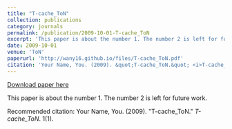 ```yaml
---
title: "T-cache_ToN"
collection: publications
category: journals
permalink: /publication/2009-10-01-T-cache_ToN
excerpt: 'This paper is about the number 1. The number 2 is left for future work.'
date: 2009-10-01
venue: 'ToN'
paperurl: 'http://wany16.github.io/files/T-cache_ToN.pdf'
citation: 'Your Name, You. (2009). &quot;T-cache_ToN.&quot; <i>T-cache_ToN</i>. 1(1).'
---
```


<a href='http://wany16.github.io/files/T-cache_ToN.pdf'>Download paper here</a>

This paper is about the number 1. The number 2 is left for future work.

Recommended citation: Your Name, You. (2009). "T-cache_ToN." <i>T-cache_ToN</i>. 1(1).